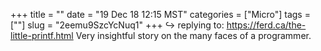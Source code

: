 +++
title = ""
date = "19 Dec 18 12:15 MST"
categories = ["Micro"]
tags = [""]
slug = "2eemu9SzcYcNuq1"
+++
↪️ replying to: https://ferd.ca/the-little-printf.html
Very insightful story on the many faces of a programmer.
